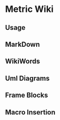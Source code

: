 # Metric Wiki

## Usage
## MarkDown

## WikiWords

## Uml Diagrams

## Frame Blocks

## Macro Insertion

